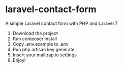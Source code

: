 # laravel-contact-form
A simple Laravel contact form with PHP and Laravel 7

1. Download the project
2. Run composer install
3. Copy .env.example to .env
4. Run php artisan key:generate
5. Insert your mailtrap.io settings
6. Enjoy!